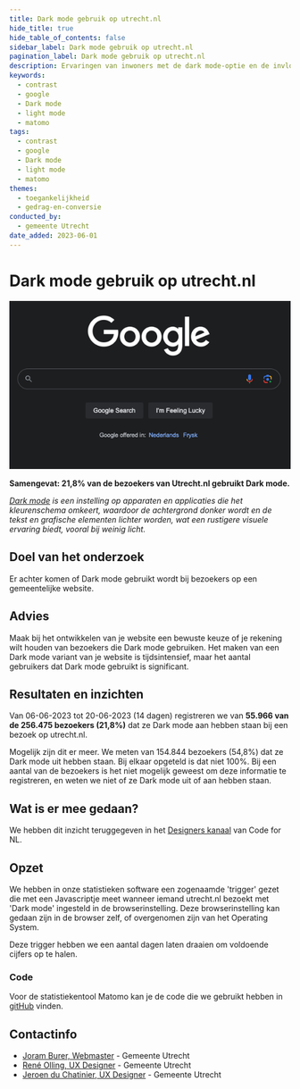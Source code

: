 ```yaml
---
title: Dark mode gebruik op utrecht.nl
hide_title: true
hide_table_of_contents: false
sidebar_label: Dark mode gebruik op utrecht.nl
pagination_label: Dark mode gebruik op utrecht.nl
description: Ervaringen van inwoners met de dark mode-optie en de invloed op gebruiksgemak en voorkeuren.
keywords:
  - contrast
  - google
  - Dark mode
  - light mode
  - matomo
tags:
  - contrast
  - google
  - Dark mode
  - light mode
  - matomo
themes:
  - toegankelijkheid
  - gedrag-en-conversie
conducted_by:
  - gemeente Utrecht
date_added: 2023-06-01
---
```


# Dark mode gebruik op utrecht.nl

![Plaatje van een browser waar Google wordt getoond in Dark mode.](https://raw.githubusercontent.com/nl-design-system/gebruikersonderzoeken/assets/utrecht-dark-mode.png)

**Samengevat: 21,8% van de bezoekers van Utrecht.nl gebruikt Dark mode.**

_[Dark mode](https://www.nngroup.com/articles/dark-mode/) is een instelling op apparaten en applicaties die het kleurenschema omkeert, waardoor de achtergrond donker wordt en de tekst en grafische elementen lichter worden, wat een rustigere visuele ervaring biedt, vooral bij weinig licht._

## Doel van het onderzoek

Er achter komen of Dark mode gebruikt wordt bij bezoekers op een gemeentelijke website.

## Advies

Maak bij het ontwikkelen van je website een bewuste keuze of je rekening wilt houden van bezoekers die Dark mode gebruiken. Het maken van een Dark mode variant van je website is tijdsintensief, maar het aantal gebruikers dat Dark mode gebruikt is significant.

## Resultaten en inzichten

Van 06-06-2023 tot 20-06-2023 (14 dagen) registreren we van **55.966 van de 256.475 bezoekers (21,8%)** dat ze Dark mode aan hebben staan bij een bezoek op utrecht.nl.

Mogelijk zijn dit er meer. We meten van 154.844 bezoekers (54,8%) dat ze Dark mode uit hebben staan. Bij elkaar opgeteld is dat niet 100%. Bij een aantal van de bezoekers is het niet mogelijk geweest om deze informatie te registreren, en weten we niet of ze Dark mode uit of aan hebben staan.

## Wat is er mee gedaan?

We hebben dit inzicht teruggegeven in het [Designers kanaal](https://codefornl.slack.com/archives/C01D78C2E4E) van Code for NL.

## Opzet

We hebben in onze statistieken software een zogenaamde 'trigger' gezet die met een Javascriptje meet wanneer iemand utrecht.nl bezoekt met 'Dark mode' ingesteld in de browserinstelling. Deze browserinstelling kan gedaan zijn in de browser zelf, of overgenomen zijn van het Operating System.

Deze trigger hebben we een aantal dagen laten draaien om voldoende cijfers op te halen.

### Code

Voor de statistiekentool Matomo kan je de code die we gebruikt hebben in [gitHub](https://github.com/nl-design-system/matomo) vinden.

## Contactinfo

- [Joram Burer, Webmaster](mailto:joram.burer@utrecht.nl) - Gemeente Utrecht
- [René Olling, UX Designer](mailto:r.olling@utrecht.nl) - Gemeente Utrecht
- [Jeroen du Chatinier, UX Designer](mailto:j.du.chatinier@utrecht.nl) - Gemeente Utrecht
